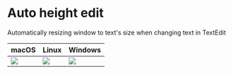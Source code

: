 # Auto height edit

Automatically resizing window to text's size when changing text in TextEdit

|  macOS            |    Linux          |  Windows          |
| ----------------- | ----------------- | ----------------- |
| ![][mac-edit]  | ![][linux-edit] | ![][win-edit]  |

[mac-edit]: https://cdn.jsdelivr.net/gh/yue/yue-sample-apps@323b913/auto_height_edit/screenshots/mac_edit.png
[linux-edit]: https://cdn.jsdelivr.net/gh/yue/yue-sample-apps@323b913/auto_height_edit/screenshots/linux_edit.png
[win-edit]: https://cdn.jsdelivr.net/gh/yue/yue-sample-apps@323b913/auto_height_edit/screenshots/win_edit.png

